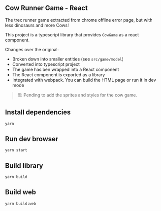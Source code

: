 ## Cow Runner Game - React

The trex runner game extracted from chrome offline error page, but with less dinosaurs and more Cows!

This project is a typescript library that provides `CowGame` as a react component.

Changes over the original:
* Broken down into smaller entities (see `src/game/model`)
* Converted into typescript project
* The game has ben wrapped into a React component
* The React component is exported as a library
* Integrated with webpack. You can build the HTML page or run it in dev mode

> 🏗 Pending to add the sprites and styles for the cow game.

## Install dependencies
```bash
yarn
```

## Run dev browser
```bash
yarn start
```

## Build library
```bash
yarn build
```

## Build web
```bash
yarn build:web
```
